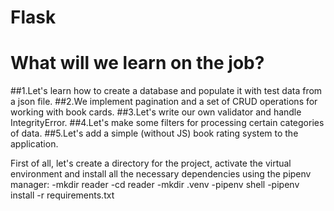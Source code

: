  # Flask

# What will we learn on the job?
##1.Let's learn how to create a database and populate it with test data from a json file.
##2.We implement pagination and a set of CRUD operations for working with book cards.
##3.Let's write our own validator and handle IntegrityError.
##4.Let's make some filters for processing certain categories of data.
##5.Let's add a simple (without JS) book rating system to the application.

First of all, let's create a directory for the project, activate the virtual environment and install all the necessary dependencies using the pipenv manager:
-mkdir reader
-cd reader
-mkdir .venv
-pipenv shell
-pipenv install -r requirements.txt
